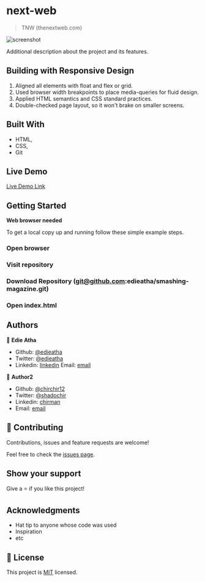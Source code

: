 # next-web

> TNW (thenextweb.com)

![screenshot](./screenshot.png)

Additional description about the project and its features.

## Building with Responsive Design

1. Aligned all elements with float and flex or grid.
2. Used browser width breakpoints to place media-queries for fluid design.
3. Applied HTML semantics and CSS standard practices.
4. Double-checked page layout, so it won't brake on smaller screens.

## Built With

- HTML,
- CSS,
- Git

## Live Demo

[Live Demo Link](https://rawcdn.githack.com/chirchir12/next-web/b48ed3ac9cca13112c556ebb307de555d0c618e4/index.html)

## Getting Started

**Web browser needed**

To get a local copy up and running follow these simple example steps.

### Open browser

### Visit repository

### Download Repository (git@github.com:edieatha/smashing-magazine.git)

### Open index.html

## Authors

👤 **Edie Atha**

- Github: [@edieatha](https://github.com/edieatha)
- Twitter: [@edieatha](https://twitter.com/edieatha)
- Linkedin: [linkedin](https://www.linkedin.com/in/edieatha/)
 Email: [email](edieatha@gmail.com)

👤 **Author2**

- Github: [@chirchir12](https://github.com/chirchir12)
- Twitter: [@shadochir](https://twitter.com/shadochir)
- Linkedin: [chirman](https://www.linkedin.com/in/chirma/)
- Email: [email](chirchir7370@gmail.com)

## 🤝 Contributing

Contributions, issues and feature requests are welcome!

Feel free to check the [issues page](https://github.com/chirchir12/next-web/issues).

## Show your support

Give a ⭐️ if you like this project!

## Acknowledgments

- Hat tip to anyone whose code was used
- Inspiration
- etc

## 📝 License

This project is [MIT](lic.url) licensed.

